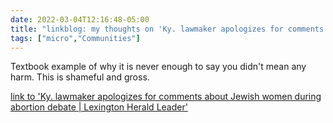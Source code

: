 ```yaml
---
date: 2022-03-04T12:16:48-05:00
title: "linkblog: my thoughts on 'Ky. lawmaker apologizes for comments about Jewish women during abortion debate | Lexington Herald Leader'"
tags: ["micro","Communities"]
---
```

Textbook example of why it is never enough to say you didn't mean any harm. This is shameful and gross.
 
[link to 'Ky. lawmaker apologizes for comments about Jewish women during abortion debate | Lexington Herald Leader'](https://www.kentucky.com/news/politics-government/article259002493.html)
